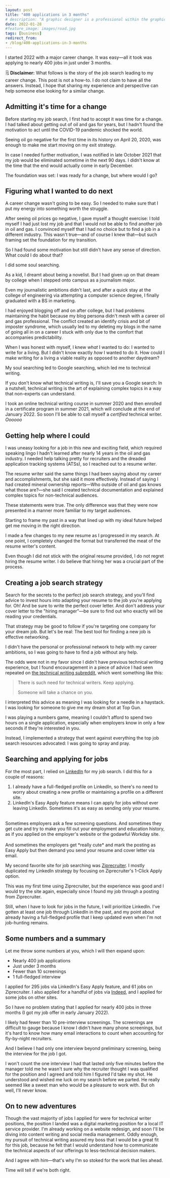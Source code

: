```yaml
---
layout: post
title: "400 applications in 3 months"
# description: "A graphic designer is a professional within the graphic design and graphic arts industry."
date: 2022-01-28
#feature_image: images/road.jpg
tags: [business]
redirect_from:
- /blog/400-applications-in-3-months
---
```


I started 2022 with a major career change. It was easy—all it took was applying to nearly 400 jobs in just under 3 months. <!--more-->

🗒️ **Disclaimer:** What follows is the story of the job search leading to my career change. This post is not a how-to. I do not claim to have all the answers. Instead, I hope that sharing my experience and perspective can help someone else looking for a similar change.

## Admitting it's time for a change
Before starting my job search, I first had to accept it was time for a change. I had talked about getting out of oil and gas for years, but I hadn't found the motivation to act until the COVID-19 pandemic shocked the world. 

Seeing oil go negative for the first time in its history on April 20, 2020, was enough to make me start moving on my exit strategy.

In case I needed further motivation, I was notified in late October 2021 that my job would be eliminated sometime in the next 90 days. I didn't know at the time that the end would actually come in early December.

The foundation was set: I was ready for a change, but where would I go?

## Figuring what I wanted to do next

A career change wasn't going to be easy. So I needed to make sure that I put my energy into something worth the struggle.

After seeing oil prices go negative, I gave myself a thought exercise: I told myself I had just lost my job and that I would not be able to find another job in oil and gas. I convinced myself that I had no choice but to find a job in a different industry. This wasn't true—and of course I knew that—but such framing set the foundation for my transition.

So I had found some motivation but still didn't have any sense of direction. What could I do about that?

I did some soul searching.

As a kid, I dreamt about being a novelist. But I had given up on that dream by college when I stepped onto campus as a journalism major. 

Even my journalistic ambitions didn't last, and after a quick stay at the college of engineering via attempting a computer science degree, I finally graduated with a BS in marketing.

I had enjoyed blogging off and on after college, but I had problems maintaining the habit because my blog persona didn't mesh with a career oil and gas professional. The conflict created an identify crisis and bit of imposter syndrome, which usually led to my deleting my blogs in the name of going all in on a career I stuck with only due to the comfort that accompanies predictability.

When I was honest with myself, I knew *what* I wanted to do: I wanted to write for a living. But I didn't know exactly *how* I wanted to do it. How could I make writing for a living a viable reality as opposed to another daydream?

My soul searching led to Google searching, which led me to technical writing. 

If you don't know what technical writing is, I'll save you a Google search: In a nutshell, technical writing is the art of explaining complex topics in a way that non-experts can understand.

I took an online technical writing course in summer 2020 and then enrolled in a certificate program in summer 2021, which will conclude at the end of January 2022. So soon I'll be able to call myself a *certified* technical writer. *Oooooo*

## Getting help where I could
I was uneasy looking for a job in this new and exciting field, which required speaking lingo I hadn't learned after nearly 14 years in the oil and gas industry. I needed help talking pretty for recruiters and the dreaded application tracking systems (ATSs), so I reached out to a resume writer.

The resume writer said the same things I had been saying about my career and accomplishments, but she said it more effectively. Instead of saying I had created mineral ownership reports—Who outside of oil and gas knows what those are?—she said I created technical documentation and explained complex topics for non-technical audiences. 

These statements were true. The only difference was that they were now presented in a manner more familiar to my target audiences.

Starting to frame my past in a way that lined up with my ideal future helped get me moving in the right direction.

I made a few changes to my new resume as I progressed in my search. At one point, I completely changed the format but transferred the meat of the resume writer's content.

Even though I did not stick with the original resume provided, I do not regret hiring the resume writer. I do believe that hiring her was a crucial part of the process.

## Creating a job search strategy
Search for the secrets to the perfect job search strategy, and you'll find advice to invest hours into adapting your resume to the job you're applying for. Oh! And be sure to write the perfect cover letter. And don't address your cover letter to the "hiring manager"—be sure to find out who exactly will be reading your credentials.

That strategy may be good to follow if you're targeting one company for your dream job. But let's be real: The best tool for finding a new job is effective networking.

I didn't have the personal or professional network to help with my career ambitions, so I was going to have to find a job without any help.

The odds were not in my favor since I didn't have previous technical writing experience, but I found encouragement in a piece of advice I had seen repeated on [the technical writing subreddit](https://www.reddit.com/r/technicalwriting/), which went something like this:

> There is such need for technical writers. Keep applying. 
>
> Someone will take a chance on you.

I interpreted this advice as meaning I was looking for a needle in a haystack. I was looking for someone to give me my dream shot at Top Gun.

I was playing a numbers game, meaning I couldn't afford to spend two hours on a single application, especially when employers know in only a few seconds if they're interested in you.

Instead, I implemented a strategy that went against everything the top job search resources advocated: I was going to spray and pray.

## Searching and applying for jobs
For the most part, I relied on [LinkedIn](https://www.linkedin.com) for my job search. I did this for a couple of reasons:

1. I already have a full-fledged profile on LinkedIn, so there's no need to worry about creating a new profile or maintaining a profile on a different site.
2. LinkedIn's Easy Apply feature means I can apply for jobs without ever leaving LinkedIn. Sometimes it's as easy as sending only your resume. 
<br>
Sometimes employers ask a few screening questions. And sometimes they get cute and try to make you fill out your employment and education history, as if you applied on the employer's website or the godawful Workday site. 
<br><br>
And sometimes the employers get *really cute* and mark the posting as Easy Apply but then demand you send your resume and cover letter via email.

My second favorite site for job searching was [Ziprecruiter](https://ziprecruiter.com). I mostly duplicated my LinkedIn strategy by focusing on Ziprecruiter's 1-Click Apply option.

This was my first time using Ziprecruiter, but the experience was good and I would try the site again, especially since I found my job through a posting from Ziprecruiter.

Still, when I have to look for jobs in the future, I will prioritize LinkedIn. I've gotten at least one job through LinkedIn in the past, and my point about already having a full-fledged profile that I keep updated even when I'm not job-hunting remains. 

## Some numbers and a summary
Let me throw some numbers at you, which I will then expand upon:
- Nearly 400 job applications
- Just under 3 months
- Fewer than 10 screenings
- 1 full-fledged interview

I applied for 295 jobs via LinkedIn's Easy Apply feature, and 61 jobs on Ziprecruiter. I also applied for a handful of jobs via [Indeed](https://www.indeed.com), and I applied for some jobs on other sites.

So I have no problem stating that I applied for nearly 400 jobs in three months (I got my job offer in early January 2022).

I likely had fewer than 10 pre-interview screenings. The screenings are difficult to gauge because I know I didn't have many phone screenings, but it's hard to know how many email interactions to count when accounting for fly-by-night recruiters.

And I believe I had only one interview beyond preliminary screening, being the interview for the job I got. 

I won't count the one interview I had that lasted only five minutes before the  manager told me he wasn't sure why the recruiter thought I was qualified for the position and I agreed and told him I figured I'd take my shot. He understood and wished me luck on my search before we parted. He really seemed like a sweet man who would be a pleasure to work with. But oh well, I'll never know.

## On to new adventures

Though the vast majority of jobs I applied for were for technical writer positions, the position I landed was a digital marketing position for a local IT service provider. I'm already working on a website redesign, and soon I'll be diving into content writing and social media management. Oddly enough, my pursuit of technical writing assured my boss that I would be a great fit for this job, because he felt that I would understand how to communicate the technical aspects of our offerings to less-technical decision makers.

And I agree with him—that's why I'm so stoked for the work that lies ahead.

Time will tell if we're both right.
